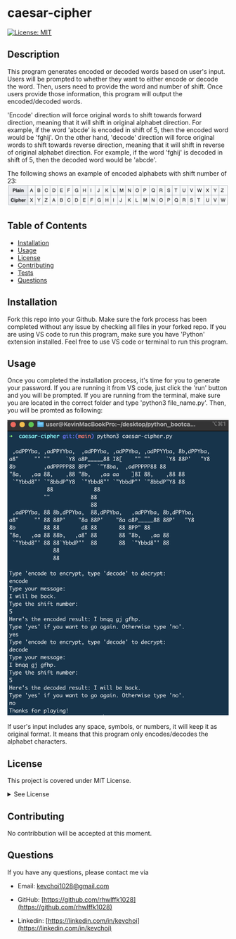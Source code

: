 # caesar-cipher

  [![License: MIT](https://img.shields.io/badge/License-MIT-yellow.svg)](https://opensource.org/licenses/MIT)

  ## Description
  This program generates encoded or decoded words based on user's input. Users will be prompted to whether they want to either encode or decode the word. Then, users need to provide the word and number of shift. Once users provide those information, this program will output the encoded/decoded words. 
  
  'Encode' direction will force original words to shift towards forward direction, meaning that it will shift in original alphabet direction. For example, if the word 'abcde' is encoded in shift of 5, then the encoded word would be 'fghij'. On the other hand, 'decode' direction will force original words to shift towards reverse direction, meaning that it will shift in reverse of original alphabet direction. For example, if the word 'fghij' is decoded in shift of 5, then the decoded word would be 'abcde'.

The following shows an example of encoded alphabets with shift number of 23:
![screenshot of example](./attachment/example.png)
  

  ## Table of Contents
  * [Installation](#installation)
  * [Usage](#usage)
  * [License](#license)
  * [Contributing](#contributing)
  * [Tests](#tests)
  * [Questions](#questions)
 
  ## Installation
  Fork this repo into your Github. Make sure the fork process has been completed without any issue by checking all files in your forked repo. If you are using VS code to run this program, make sure you have 'Python' extension installed. Feel free to use VS code or terminal to run this program.

  ## Usage
  Once you completed the installation process, it's time for you to generate your password. If you are running it from VS code, just click the 'run' button and you will be prompted. If you are running from the terminal, make sure you are located in the correct folder and type 'python3 file_name.py'. Then, you will be promted as following:

  ![screenshot of terminal](./attachment/demo.png)

  If user's input includes any space, symbols, or numbers, it will keep it as original format. It means that this program only encodes/decodes the alphabet characters.

  
  ## License
  This project is covered under MIT License.

  <details>
    <summary>
      See License
    </summary> 
  
  ```
  Copyright <2022> <Kevin Choi>

  Permission is hereby granted, free of charge, to any person obtaining a copy of this software and associated documentation files (the "Software"), to deal in the Software without restriction, including without limitation the rights to use, copy, modify, merge, publish, distribute, sublicense, and/or sell copies of the Software, and to permit persons to whom the Software is furnished to do so, subject to the following conditions:
  The above copyright notice and this permission notice shall be included in all copies or substantial portions of the Software.
  
  THE SOFTWARE IS PROVIDED "AS IS", WITHOUT WARRANTY OF ANY KIND, EXPRESS OR IMPLIED, INCLUDING BUT NOT LIMITED TO THE WARRANTIES OF MERCHANTABILITY, FITNESS FOR A PARTICULAR PURPOSE AND NONINFRINGEMENT. IN NO EVENT SHALL THE AUTHORS OR COPYRIGHT HOLDERS BE LIABLE FOR ANY CLAIM, DAMAGES OR OTHER LIABILITY, WHETHER IN AN ACTION OF CONTRACT, TORT OR OTHERWISE, ARISING FROM, OUT OF OR IN CONNECTION WITH THE SOFTWARE OR THE USE OR OTHER DEALINGS IN THE SOFTWARE.
  ```
  </details>
  

  ## Contributing
  No contribbution will be accepted at this moment.

  ## Questions
  If you have any questions, please contact me via

  * Email: [kevchoi1028@gmail.com](mailto:kevchoi1028@gmail.com)

  * GitHub: [https://github.com/rhwlffk1028](https://github.com/rhwlffk1028)

  * Linkedin: [https://linkedin.com/in/kevchoi](https://linkedin.com/in/kevchoi)